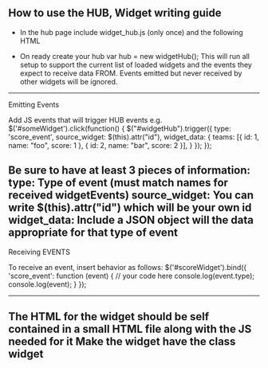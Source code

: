 How to use the HUB, Widget writing guide
----------------------------------------

- In the hub page include widget_hub.js (only once)
and the following HTML
<div id="widgetHub" style="display: none"></div>

- On ready create your hub
  var hub = new widgetHub();
This will run all setup to support the current list of loaded widgets and 
the events they expect to receive data FROM. Events emitted but never
received by other widgets will be ignored.

----------------------------------

Emitting Events

Add JS events that will trigger HUB events
e.g.
$('#someWidget').click(function() {
    $("#widgetHub").trigger({
           type: 'score_event',
           source_widget: $(this).attr("id"),
           widget_data: {
             teams: [{
               id: 1,
               name: "foo",
               score: 1
             }, {
               id: 2,
               name: "bar",
               score: 2
             }],
           }
       });
});

Be sure to have at least 3 pieces of information:
type: Type of event (must match names for received widgetEvents)
source_widget: You can write $(this).attr("id") which will be your own id
widget_data: Include a JSON object will the data appropriate for that type of
event
----------------------------------------
Receiving EVENTS

To receive an event, insert behavior as follows:
$('#scoreWidget').bind({
         'score_event': function (event) {
           // your code here
	   console.log(event.type);
           console.log(event);
         }
 });


-----------------------------------------
The HTML for the widget should be self contained in a small HTML file along with the JS needed for it
Make the widget have the class widget
----------------------------------------